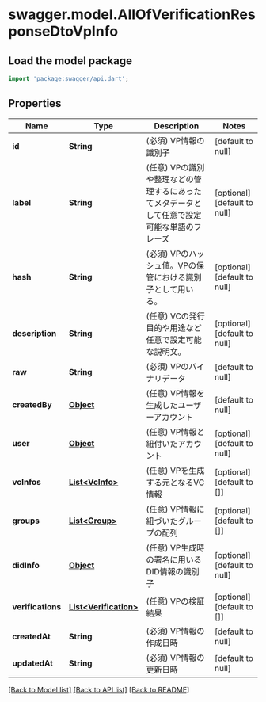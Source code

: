 # swagger.model.AllOfVerificationResponseDtoVpInfo

## Load the model package
```dart
import 'package:swagger/api.dart';
```

## Properties
Name | Type | Description | Notes
------------ | ------------- | ------------- | -------------
**id** | **String** | (必須) VP情報の識別子 | [default to null]
**label** | **String** | (任意) VPの識別や整理などの管理するにあったてメタデータとして任意で設定可能な単語のフレーズ | [optional] [default to null]
**hash** | **String** | (必須) VPのハッシュ値。VPの保管における識別子として用いる。 | [optional] [default to null]
**description** | **String** | (任意) VCの発行目的や用途など任意で設定可能な説明文。 | [optional] [default to null]
**raw** | **String** | (必須) VPのバイナリデータ | [default to null]
**createdBy** | [**Object**](Object.md) | (任意) VP情報を生成したユーザーアカウント | [default to null]
**user** | [**Object**](Object.md) | (任意) VP情報と紐付いたアカウント | [optional] [default to null]
**vcInfos** | [**List&lt;VcInfo&gt;**](VcInfo.md) | (任意) VPを生成する元となるVC情報 | [optional] [default to []]
**groups** | [**List&lt;Group&gt;**](Group.md) | (任意) VP情報に紐づいたグループの配列 | [optional] [default to []]
**didInfo** | [**Object**](Object.md) | (任意) VP生成時の署名に用いるDID情報の識別子 | [optional] [default to null]
**verifications** | [**List&lt;Verification&gt;**](Verification.md) | (任意) VPの検証結果 | [optional] [default to []]
**createdAt** | **String** | (必須) VP情報の作成日時 | [default to null]
**updatedAt** | **String** | (必須) VP情報の更新日時 | [default to null]

[[Back to Model list]](../README.md#documentation-for-models) [[Back to API list]](../README.md#documentation-for-api-endpoints) [[Back to README]](../README.md)

